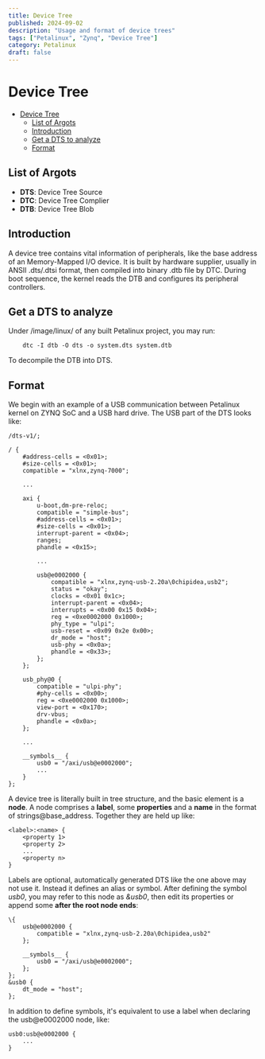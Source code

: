 ```yaml
---
title: Device Tree
published: 2024-09-02
description: "Usage and format of device trees"
tags: ["Petalinux", "Zynq", "Device Tree"]
category: Petalinux
draft: false
---
```


# Device Tree

- [Device Tree](#device-tree)
  - [List of Argots](#list-of-argots)
  - [Introduction](#introduction)
  - [Get a DTS to analyze](#get-a-dts-to-analyze)
  - [Format](#format)


## List of Argots
 - **DTS**: Device Tree Source
 - **DTC**: Device Tree Complier
 - **DTB**: Device Tree Blob

## Introduction

A device tree contains vital information of peripherals, like the base address of an Memory-Mapped I/O device. It is built by hardware supplier, usually in ANSII .dts/.dtsi format, then compiled into binary .dtb file by DTC. During boot sequence, the kernel reads the DTB and configures its peripheral controllers.


## Get a DTS to analyze

Under /image/linux/ of any built Petalinux project, you may run:

        dtc -I dtb -O dts -o system.dts system.dtb

To decompile the DTB into DTS.

## Format

We begin with an example of a USB communication between Petalinux kernel on ZYNQ SoC and a USB hard drive. The USB part of the DTS looks like:

```dts
/dts-v1/;

/ {
    #address-cells = <0x01>;
    #size-cells = <0x01>;
    compatible = "xlnx,zynq-7000";

    ...

    axi {
        u-boot,dm-pre-reloc;
        compatible = "simple-bus";
        #address-cells = <0x01>;
        #size-cells = <0x01>;
        interrupt-parent = <0x04>;
        ranges;
        phandle = <0x15>;

        ...

        usb@e0002000 {
            compatible = "xlnx,zynq-usb-2.20a\0chipidea,usb2";
            status = "okay";
            clocks = <0x01 0x1c>;
            interrupt-parent = <0x04>;
            interrupts = <0x00 0x15 0x04>;
            reg = <0xe0002000 0x1000>;
            phy_type = "ulpi";
            usb-reset = <0x09 0x2e 0x00>;
            dr_mode = "host";
            usb-phy = <0x0a>;
            phandle = <0x33>;
        };
    };

    usb_phy@0 {
        compatible = "ulpi-phy";
        #phy-cells = <0x00>;
        reg = <0xe0002000 0x1000>;
        view-port = <0x170>;
        drv-vbus;
        phandle = <0x0a>;
    };

    ...

    __symbols__ {
        usb0 = "/axi/usb@e0002000";
        ...
    }
};
```

A device tree is literally built in tree structure, and the basic element is a **node**. A node comprises a **label**, some **properties** and a **name** in the format of strings@base_address. Together they are held up like:

```
<label>:<name> {
    <property 1>
    <property 2>
    ...
    <property n>
}
```

Labels are optional, automatically generated DTS like the one above may not use it. Instead it defines an alias or symbol. After defining the symbol *usb0*, you may refer to this node as *&usb0*, then edit its properties or append some **after the root node ends**:
```dts
\{
    usb@e0002000 {
        compatible = "xlnx,zynq-usb-2.20a\0chipidea,usb2"
    };

    __symbols__ {
        usb0 = "/axi/usb@e0002000";
    };
};
&usb0 {
    dt_mode = "host";
};
```

 In addition to define symbols, it's equivalent to use a label when declaring the usb@e0002000 node, like:
```dts
usb0:usb@e0002000 {
    ...
}
```

